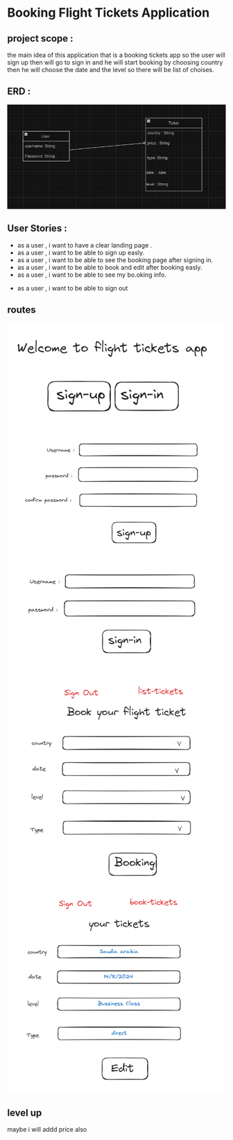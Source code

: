 # Booking Flight Tickets Application

## **project scope :**

the main idea of this application that is a booking tickets app so the user will sign up then will go to sign in and he will start booking by choosing country then he will choose the date and the level so there will be list of choises.

## **ERD :**

![hello](./plan%20images/Screenshot%202024-07-25%20163132.png)

## **User Stories :**

- as a user , i want to have a clear landing page .
- as a user , i want to be able to sign up easly.
- as a user , i want to be able to see the booking page after signing in.
- as a user , i want to be able to book and edit after booking easly.
- as a user , i want to be able to see my bo.oking info.

* as a user , i want to be able to sign out

##  routes
![first](./plan%20images/Screenshot%202024-07-25%20190408.png)
![second](./plan%20images/Screenshot%202024-07-25%20190731.png)
![third](./plan%20images/Screenshot%202024-07-25%20190801.png)
![fourth](./plan%20images/Screenshot%202024-07-25%20191349.png)
![fifth](./plan%20images/Screenshot%202024-07-25%20192446.png)

## level up 
maybe i will addd price also 